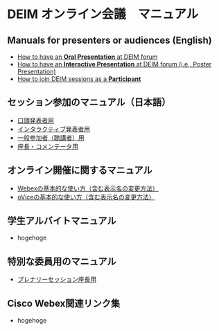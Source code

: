 # DEIM オンライン会議　マニュアル

## Manuals for presenters or audiences (English)
- [How to have an **Oral Presentation** at DEIM forum](forPresenter_en.md)
- [How to have an **Interactive Presentation** at DEIM forum (i.e., Poster Presentation)](forPosterPresenter_en.md)
- [How to join DEIM sessions as a **Participant**](forAudience_en.md)

## セッション参加のマニュアル（日本語）
- [口頭発表者用](forPresenter.md)
- [インタラクティブ発表者用](forPosterPresenter.md)
- [一般参加者（聴講者）用](forAudience.md)
- [座長・コメンテータ用](forCommentator.md)

## オンライン開催に関するマニュアル
- [Webexの基本的な使い方（含む表示名の変更方法）](webex_manual.md)
- [oViceの基本的な使い方（含む表示名の変更方法）](ovice_manual.md)

## 学生アルバイトマニュアル
- hogehoge

## 特別な委員用のマニュアル
- [プレナリーセッション座長用](forPlenaryChair.md)

## Cisco Webex関連リンク集
- hogehoge
